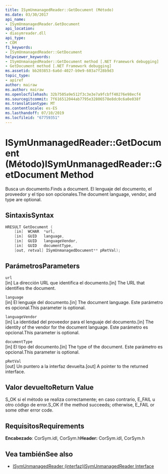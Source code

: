 ```yaml
---
title: ISymUnmanagedReader::GetDocument (Método)
ms.date: 03/30/2017
api_name:
- ISymUnmanagedReader.GetDocument
api_location:
- diasymreader.dll
api_type:
- COM
f1_keywords:
- ISymUnmanagedReader::GetDocument
helpviewer_keywords:
- ISymUnmanagedReader::GetDocument method [.NET Framework debugging]
- GetDocument method [.NET Framework debugging]
ms.assetid: bb203853-6a6d-4027-b9e9-603a7f28b9d3
topic_type:
- apiref
author: mairaw
ms.author: mairaw
ms.openlocfilehash: 32b7505a9e512f3c3e3e7a9fcbff40276e98ecf4
ms.sourcegitcommit: 7f616512044ab7795e32806578e8dc0c6a0e038f
ms.translationtype: MT
ms.contentlocale: es-ES
ms.lasthandoff: 07/10/2019
ms.locfileid: "67759351"
---
```

# <a name="isymunmanagedreadergetdocument-method"></a><span data-ttu-id="2685d-102">ISymUnmanagedReader::GetDocument (Método)</span><span class="sxs-lookup"><span data-stu-id="2685d-102">ISymUnmanagedReader::GetDocument Method</span></span>
<span data-ttu-id="2685d-103">Busca un documento.</span><span class="sxs-lookup"><span data-stu-id="2685d-103">Finds a document.</span></span> <span data-ttu-id="2685d-104">El lenguaje del documento, el proveedor y el tipo son opcionales.</span><span class="sxs-lookup"><span data-stu-id="2685d-104">The document language, vendor, and type are optional.</span></span>  
  
## <a name="syntax"></a><span data-ttu-id="2685d-105">Sintaxis</span><span class="sxs-lookup"><span data-stu-id="2685d-105">Syntax</span></span>  
  
```cpp  
HRESULT GetDocument (  
    [in]  WCHAR  *url,  
    [in]  GUID   language,  
    [in]  GUID   languageVendor,  
    [in]  GUID   documentType,  
    [out, retval] ISymUnmanagedDocument** pRetVal);  
```  
  
## <a name="parameters"></a><span data-ttu-id="2685d-106">Parámetros</span><span class="sxs-lookup"><span data-stu-id="2685d-106">Parameters</span></span>  
 `url`  
 <span data-ttu-id="2685d-107">[in] La dirección URL que identifica el documento.</span><span class="sxs-lookup"><span data-stu-id="2685d-107">[in] The URL that identifies the document.</span></span>  
  
 `language`  
 <span data-ttu-id="2685d-108">[in] El lenguaje del documento.</span><span class="sxs-lookup"><span data-stu-id="2685d-108">[in] The document language.</span></span> <span data-ttu-id="2685d-109">Este parámetro es opcional.</span><span class="sxs-lookup"><span data-stu-id="2685d-109">This parameter is optional.</span></span>  
  
 `languageVendor`  
 <span data-ttu-id="2685d-110">[in] La identidad del proveedor para el lenguaje del documento.</span><span class="sxs-lookup"><span data-stu-id="2685d-110">[in] The identity of the vendor for the document language.</span></span> <span data-ttu-id="2685d-111">Este parámetro es opcional.</span><span class="sxs-lookup"><span data-stu-id="2685d-111">This parameter is optional.</span></span>  
  
 `documentType`  
 <span data-ttu-id="2685d-112">[in] El tipo del documento.</span><span class="sxs-lookup"><span data-stu-id="2685d-112">[in] The type of the document.</span></span> <span data-ttu-id="2685d-113">Este parámetro es opcional.</span><span class="sxs-lookup"><span data-stu-id="2685d-113">This parameter is optional.</span></span>  
  
 `pRetVal`  
 <span data-ttu-id="2685d-114">[out] Un puntero a la interfaz devuelta.</span><span class="sxs-lookup"><span data-stu-id="2685d-114">[out] A pointer to the returned interface.</span></span>  
  
## <a name="return-value"></a><span data-ttu-id="2685d-115">Valor devuelto</span><span class="sxs-lookup"><span data-stu-id="2685d-115">Return Value</span></span>  
 <span data-ttu-id="2685d-116">S_OK si el método se realiza correctamente; en caso contrario, E_FAIL u otro código de error.</span><span class="sxs-lookup"><span data-stu-id="2685d-116">S_OK if the method succeeds; otherwise, E_FAIL or some other error code.</span></span>  
  
## <a name="requirements"></a><span data-ttu-id="2685d-117">Requisitos</span><span class="sxs-lookup"><span data-stu-id="2685d-117">Requirements</span></span>  
 <span data-ttu-id="2685d-118">**Encabezado**: CorSym.idl, CorSym.h</span><span class="sxs-lookup"><span data-stu-id="2685d-118">**Header:** CorSym.idl, CorSym.h</span></span>  
  
## <a name="see-also"></a><span data-ttu-id="2685d-119">Vea también</span><span class="sxs-lookup"><span data-stu-id="2685d-119">See also</span></span>

- [<span data-ttu-id="2685d-120">ISymUnmanagedReader (interfaz)</span><span class="sxs-lookup"><span data-stu-id="2685d-120">ISymUnmanagedReader Interface</span></span>](../../../../docs/framework/unmanaged-api/diagnostics/isymunmanagedreader-interface.md)
